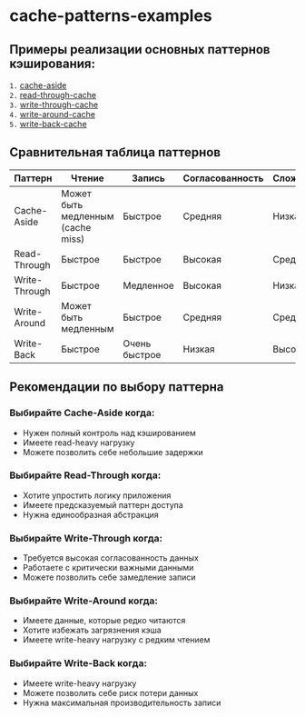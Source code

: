 # cache-patterns-examples

## Примеры реализации основных паттернов кэширования:

`1.` [cache-aside](cache-aside)  
`2.` [read-through-cache](read-through-cache)  
`3.` [write-through-cache](write-through-cache)   
`4.` [write-around-cache](write-around-cache)  
`5.` [write-back-cache](write-back-cache) 

## Сравнительная таблица паттернов

| Паттерн | Чтение | Запись | Согласованность | Сложность | Использование |
|---------|--------|--------|-----------------|-----------|---------------|
| Cache-Aside | Может быть медленным (cache miss) | Быстрое | Средняя | Низкая | Общее применение |
| Read-Through | Быстрое | Быстрое | Высокая | Средняя | Когда нужна абстракция |
| Write-Through | Быстрое | Медленное | Высокая | Низкая | Критически важные данные |
| Write-Around | Может быть медленным | Быстрое | Средняя | Средняя | Редко читаемые данные |
| Write-Back | Быстрое | Очень быстрое | Низкая | Высокая | Write-heavy нагрузки |

## Рекомендации по выбору паттерна

### Выбирайте Cache-Aside когда:
- Нужен полный контроль над кэшированием
- Имеете read-heavy нагрузку
- Можете позволить себе небольшие задержки

### Выбирайте Read-Through когда:
- Хотите упростить логику приложения
- Имеете предсказуемый паттерн доступа
- Нужна единообразная абстракция

### Выбирайте Write-Through когда:
- Требуется высокая согласованность данных
- Работаете с критически важными данными
- Можете позволить себе замедление записи

### Выбирайте Write-Around когда:
- Имеете данные, которые редко читаются
- Хотите избежать загрязнения кэша
- Имеете write-heavy нагрузку с редким чтением

### Выбирайте Write-Back когда:
- Имеете write-heavy нагрузку
- Можете позволить себе риск потери данных
- Нужна максимальная производительность записи